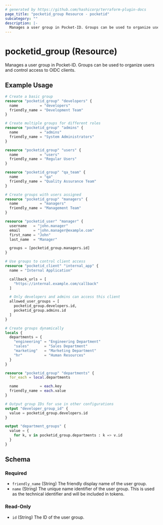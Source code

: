 ```yaml
---
# generated by https://github.com/hashicorp/terraform-plugin-docs
page_title: "pocketid_group Resource - pocketid"
subcategory: ""
description: |-
  Manages a user group in Pocket-ID. Groups can be used to organize users and control access to OIDC clients.
---
```


# pocketid_group (Resource)

Manages a user group in Pocket-ID. Groups can be used to organize users and control access to OIDC clients.

## Example Usage

```terraform
# Create a basic group
resource "pocketid_group" "developers" {
  name          = "developers"
  friendly_name = "Development Team"
}

# Create multiple groups for different roles
resource "pocketid_group" "admins" {
  name          = "admins"
  friendly_name = "System Administrators"
}

resource "pocketid_group" "users" {
  name          = "users"
  friendly_name = "Regular Users"
}

resource "pocketid_group" "qa_team" {
  name          = "qa"
  friendly_name = "Quality Assurance Team"
}

# Create groups with users assigned
resource "pocketid_group" "managers" {
  name          = "managers"
  friendly_name = "Management Team"
}

resource "pocketid_user" "manager" {
  username   = "john.manager"
  email      = "john.manager@example.com"
  first_name = "John"
  last_name  = "Manager"

  groups = [pocketid_group.managers.id]
}

# Use groups to control client access
resource "pocketid_client" "internal_app" {
  name = "Internal Application"

  callback_urls = [
    "https://internal.example.com/callback"
  ]

  # Only developers and admins can access this client
  allowed_user_groups = [
    pocketid_group.developers.id,
    pocketid_group.admins.id
  ]
}

# Create groups dynamically
locals {
  departments = {
    "engineering" = "Engineering Department"
    "sales"       = "Sales Department"
    "marketing"   = "Marketing Department"
    "hr"          = "Human Resources"
  }
}

resource "pocketid_group" "departments" {
  for_each = local.departments

  name          = each.key
  friendly_name = each.value
}

# Output group IDs for use in other configurations
output "developer_group_id" {
  value = pocketid_group.developers.id
}

output "department_groups" {
  value = {
    for k, v in pocketid_group.departments : k => v.id
  }
}
```

<!-- schema generated by tfplugindocs -->
## Schema

### Required

- `friendly_name` (String) The friendly display name of the user group.
- `name` (String) The unique name identifier of the user group. This is used as the technical identifier and will be included in tokens.

### Read-Only

- `id` (String) The ID of the user group.
